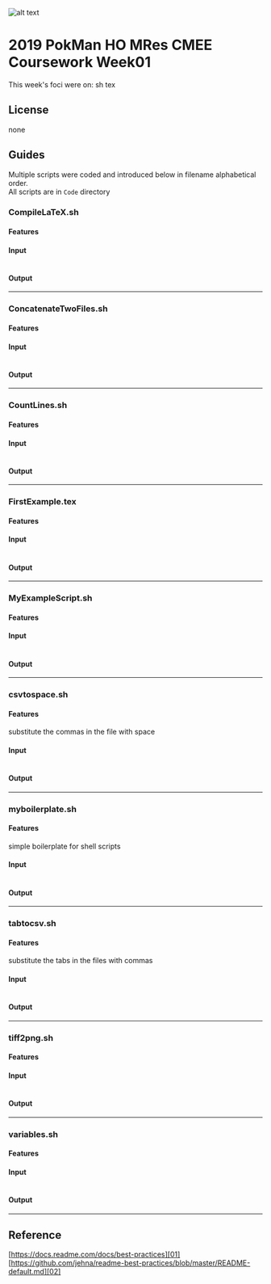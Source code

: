 ![alt text](https://unichoices.co.uk/wp-content/uploads/2015/09/Imperial-College-London.jpg)

# 2019 PokMan HO MRes CMEE Coursework Week01

This week's foci were on: sh tex 

## License

none

## Guides

Multiple scripts were coded and introduced below in filename alphabetical order.  
All scripts are in `Code` directory

### CompileLaTeX.sh

#### Features


#### Input

```
```

#### Output

*****

### ConcatenateTwoFiles.sh

#### Features


#### Input

```
```

#### Output

*****

### CountLines.sh

#### Features


#### Input

```
```

#### Output

*****

### FirstExample.tex

#### Features


#### Input

```
```

#### Output

*****

### MyExampleScript.sh

#### Features


#### Input

```
```

#### Output

*****

### csvtospace.sh

#### Features

substitute the commas in the file with space

#### Input

```
```

#### Output

*****

### myboilerplate.sh

#### Features

simple boilerplate for shell scripts

#### Input

```
```

#### Output

*****

### tabtocsv.sh

#### Features

substitute the tabs in the files with commas

#### Input

```
```

#### Output

*****

### tiff2png.sh

#### Features


#### Input

```
```

#### Output

*****

### variables.sh

#### Features


#### Input

```
```

#### Output

*****

## Reference

[https://docs.readme.com/docs/best-practices][01]  
[https://github.com/jehna/readme-best-practices/blob/master/README-default.md][02]  

[01]:https://docs.readme.com/docs/best-practices
[02]:https://github.com/jehna/readme-best-practices/blob/master/README-default.md